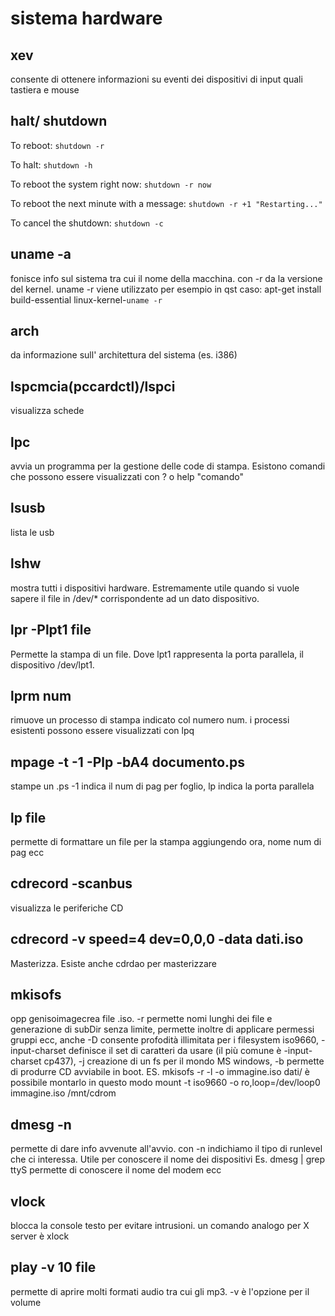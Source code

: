 
#  sistema hardware



## xev

consente di ottenere informazioni su eventi dei dispositivi di input quali tastiera e mouse




## halt/ shutdown

To reboot:
`shutdown -r`

To halt:
`shutdown -h`

To reboot the system right now:
`shutdown -r now`

To reboot the next minute with a message:
`shutdown -r +1 "Restarting..."`

To cancel the shutdown:
`shutdown -c`




## uname -a

fonisce info sul sistema tra cui il nome della macchina. con -r da la versione del kernel. uname -r viene utilizzato per esempio in qst caso: apt-get install build-essential linux-kernel-`uname -r`




## arch

da informazione sull' architettura del sistema (es. i386)




## lspcmcia(pccardctl)/lspci

visualizza schede





## lpc

avvia un programma per la gestione delle code di stampa. Esistono comandi che possono essere visualizzati con ? o help "comando"




## lsusb

lista le usb




## lshw

mostra tutti i dispositivi hardware. Estremamente utile quando si vuole sapere il file in /dev/* corrispondente ad un dato dispositivo.




## lpr -Plpt1 file

Permette la stampa di un file. Dove lpt1 rappresenta la porta parallela, il dispositivo /dev/lpt1.




## lprm num

rimuove un processo di stampa indicato col numero num. i processi esistenti possono essere visualizzati con lpq




## mpage -t -1 -Plp -bA4 documento.ps

stampe un .ps -1 indica il num di pag per foglio, lp indica la porta parallela




## lp file

permette di formattare un file per la stampa aggiungendo ora, nome num di pag ecc




## cdrecord -scanbus

visualizza le periferiche CD




## cdrecord -v speed=4 dev=0,0,0 -data dati.iso

Masterizza. Esiste anche cdrdao per masterizzare




## mkisofs

opp genisoimagecrea file .iso. -r permette nomi lunghi dei file e generazione di subDir senza limite, permette inoltre di applicare permessi gruppi ecc, anche -D consente profodità illimitata per i filesystem iso9660, -input-charset definisce il set di caratteri da usare (il più comune è -input-charset cp437), -j creazione di un fs per il mondo MS windows, -b permette di produrre CD avviabile in boot. ES.  mkisofs -r -l -o immagine.iso dati/ è possibile montarlo in questo modo mount -t iso9660 -o ro,loop=/dev/loop0 immagine.iso /mnt/cdrom




## dmesg -n

permette di dare info avvenute all'avvio. con -n indichiamo il tipo di runlevel che ci interessa. Utile per conoscere il nome dei dispositivi Es. dmesg | grep ttyS permette di conoscere il nome del modem ecc





## vlock

blocca la console testo per evitare intrusioni. un comando analogo per X server è xlock





## play -v 10 file

permette di aprire molti formati audio tra cui gli mp3. -v è l'opzione per il volume





